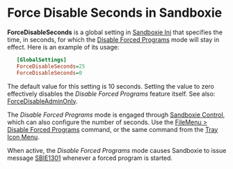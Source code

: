 # Force Disable Seconds in Sandboxie

**ForceDisableSeconds** is a global setting in [Sandboxie Ini](SandboxieIni.md) that specifies the time, in seconds, for which the [Disable Forced Programs](FileMenu.md#disable-forced-programs) mode will stay in effect. Here is an example of its usage:

```ini
   [GlobalSettings]
   ForceDisableSeconds=25
   ForceDisableSeconds=0
```

The default value for this setting is 10 seconds. Setting the value to zero effectively disables the _Disable Forced Programs_ feature itself. See also: [ForceDisableAdminOnly](ForceDisableAdminOnly.md).

The _Disable Forced Programs_ mode is engaged through [Sandboxie Control](SandboxieControl.md), which can also configure the number of seconds. Use the [FileMenu > Disable Forced Programs](FileMenu.md#disable-forced-programs) command, or the same command from the [Tray Icon Menu](TrayIconMenu.md).

When active, the _Disable Forced Programs_ mode causes Sandboxie to issue message [SBIE1301](SBIE1301.md) whenever a forced program is started.
